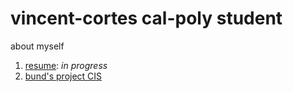 # vincent-cortes cal-poly student

about myself

1. [resume](https://docs.google.com/document/d/1kavplkFFktcB0csPB1vxcUeN2ofnF1yPNbyaN5YdNYo/edit): *in progress*
2. [bund's project CIS](https://colab.research.google.com/drive/1fQXi18yZk-fIcLZHkHykhDd3RWuQiL9K?usp=sharing)

